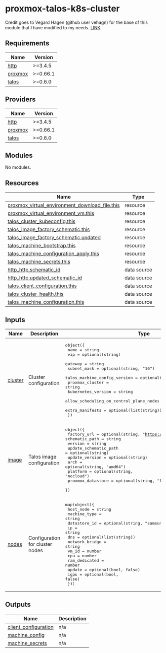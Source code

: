 # proxmox-talos-k8s-cluster

Credit goes to Vegard Hagen (github user vehagn) for the base of this module that I have modified to my needs.
[LINK](https://github.com/vehagn/homelab)

<!-- BEGIN_TF_DOCS -->
## Requirements

| Name | Version |
|------|---------|
| <a name="requirement_http"></a> [http](#requirement\_http) | >=3.4.5 |
| <a name="requirement_proxmox"></a> [proxmox](#requirement\_proxmox) | >=0.66.1 |
| <a name="requirement_talos"></a> [talos](#requirement\_talos) | >=0.6.0 |

## Providers

| Name | Version |
|------|---------|
| <a name="provider_http"></a> [http](#provider\_http) | >=3.4.5 |
| <a name="provider_proxmox"></a> [proxmox](#provider\_proxmox) | >=0.66.1 |
| <a name="provider_talos"></a> [talos](#provider\_talos) | >=0.6.0 |

## Modules

No modules.

## Resources

| Name | Type |
|------|------|
| [proxmox_virtual_environment_download_file.this](https://registry.terraform.io/providers/bpg/proxmox/latest/docs/resources/virtual_environment_download_file) | resource |
| [proxmox_virtual_environment_vm.this](https://registry.terraform.io/providers/bpg/proxmox/latest/docs/resources/virtual_environment_vm) | resource |
| [talos_cluster_kubeconfig.this](https://registry.terraform.io/providers/siderolabs/talos/latest/docs/resources/cluster_kubeconfig) | resource |
| [talos_image_factory_schematic.this](https://registry.terraform.io/providers/siderolabs/talos/latest/docs/resources/image_factory_schematic) | resource |
| [talos_image_factory_schematic.updated](https://registry.terraform.io/providers/siderolabs/talos/latest/docs/resources/image_factory_schematic) | resource |
| [talos_machine_bootstrap.this](https://registry.terraform.io/providers/siderolabs/talos/latest/docs/resources/machine_bootstrap) | resource |
| [talos_machine_configuration_apply.this](https://registry.terraform.io/providers/siderolabs/talos/latest/docs/resources/machine_configuration_apply) | resource |
| [talos_machine_secrets.this](https://registry.terraform.io/providers/siderolabs/talos/latest/docs/resources/machine_secrets) | resource |
| [http_http.schematic_id](https://registry.terraform.io/providers/hashicorp/http/latest/docs/data-sources/http) | data source |
| [http_http.updated_schematic_id](https://registry.terraform.io/providers/hashicorp/http/latest/docs/data-sources/http) | data source |
| [talos_client_configuration.this](https://registry.terraform.io/providers/siderolabs/talos/latest/docs/data-sources/client_configuration) | data source |
| [talos_cluster_health.this](https://registry.terraform.io/providers/siderolabs/talos/latest/docs/data-sources/cluster_health) | data source |
| [talos_machine_configuration.this](https://registry.terraform.io/providers/siderolabs/talos/latest/docs/data-sources/machine_configuration) | data source |

## Inputs

| Name | Description | Type | Default | Required |
|------|-------------|------|---------|:--------:|
| <a name="input_cluster"></a> [cluster](#input\_cluster) | Cluster configuration | <pre>object({<br/>    name                                    = string<br/>    vip                                     = optional(string)<br/>    gateway                                 = string<br/>    subnet_mask                             = optional(string, "16")<br/>    talos_machine_config_version            = optional(string)<br/>    proxmox_cluster                         = string<br/>    kubernetes_version                      = string<br/>    allow_scheduling_on_control_plane_nodes = optional(bool, false)<br/>    extra_manifests                         = optional(list(string))<br/>  })</pre> | n/a | yes |
| <a name="input_image"></a> [image](#input\_image) | Talos image configuration | <pre>object({<br/>    factory_url           = optional(string, "https://factory.talos.dev")<br/>    schematic_path        = string<br/>    version               = string<br/>    update_schematic_path = optional(string)<br/>    update_version        = optional(string)<br/>    arch                  = optional(string, "amd64")<br/>    platform              = optional(string, "nocloud")<br/>    proxmox_datastore     = optional(string, "local")<br/>  })</pre> | n/a | yes |
| <a name="input_nodes"></a> [nodes](#input\_nodes) | Configuration for cluster nodes | <pre>map(object({<br/>    host_node      = string<br/>    machine_type   = string<br/>    datastore_id   = optional(string, "samsung-500gb")<br/>    ip             = string<br/>    dns            = optional(list(string))<br/>    network_bridge = string<br/>    vm_id          = number<br/>    cpu            = number<br/>    ram_dedicated  = number<br/>    update         = optional(bool, false)<br/>    igpu           = optional(bool, false)<br/>  }))</pre> | n/a | yes |

## Outputs

| Name | Description |
|------|-------------|
| <a name="output_client_configuration"></a> [client\_configuration](#output\_client\_configuration) | n/a |
| <a name="output_machine_config"></a> [machine\_config](#output\_machine\_config) | n/a |
| <a name="output_machine_secrets"></a> [machine\_secrets](#output\_machine\_secrets) | n/a |
<!-- END_TF_DOCS -->
